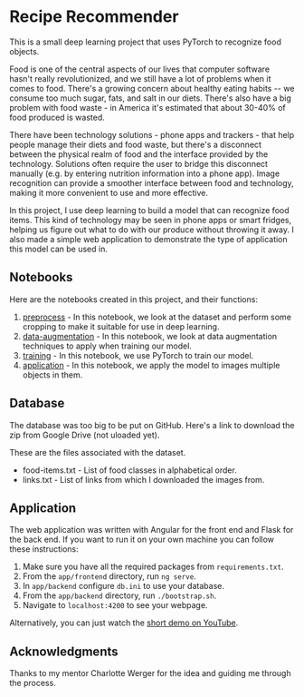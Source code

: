 # Recipe Recommender

This is a small deep learning project that uses PyTorch to recognize food objects.

Food is one of the central aspects of our lives that computer software hasn't really revolutionized, and we still have a lot of problems when it comes to food. There's a growing concern about healthy eating habits -- we consume too much sugar, fats, and salt in our diets. There's also have a big problem with food waste - in America it's estimated that about 30-40% of food produced is wasted. 

There have been technology solutions - phone apps and trackers - that help people manage their diets and food waste, but there's a disconnect between the physical realm of food and the interface provided by the technology. Solutions often require the user to bridge this disconnect manually (e.g. by entering nutrition information into a phone app). Image recognition can provide a smoother interface between food and technology, making it more convenient to use and more effective.

In this project, I use deep learning to build a model that can recognize food items. This kind of technology may be seen in phone apps or smart fridges, helping us figure out what to do with our produce without throwing it away. I also made a simple web application to demonstrate the type of application this model can be used in. 

## Notebooks
Here are the notebooks created in this project, and their functions:
1. [preprocess](https://github.com/jonathanshuai/springboard-capstone2/blob/master/notebooks/1-preprocess.ipynb) - In this notebook, we look at the dataset and perform some cropping to make it suitable for use in deep learning.
2. [data-augmentation](https://github.com/jonathanshuai/springboard-capstone2/blob/master/notebooks/2-data-augmentation.ipynb) - In this notebook, we look at data augmentation techniques to apply when training our model.
3. [training](https://github.com/jonathanshuai/springboard-capstone2/blob/master/notebooks/3-training.ipynb) - In this notebook, we use PyTorch to train our model.
4. [application](https://github.com/jonathanshuai/springboard-capstone2/blob/master/notebooks/4-application.ipynb) - In this notebook, we apply the model to images multiple objects in them.

## Database
The database was too big to be put on GitHub. Here's a link to download the zip from Google Drive (not uloaded yet).

These are the files associated with the dataset.
* food-items.txt - List of food classes in alphabetical order.
* links.txt - List of links from which I downloaded the images from.

## Application
The web application was written with Angular for the front end and Flask for the back end. If you want to run it on your own machine you can follow these instructions:
1. Make sure you have all the required packages from `requirements.txt`.
2. From the `app/frontend` directory, run `ng serve`.
3. In `app/backend` configure `db.ini` to use your database.
4. From the `app/backend` directory, run `./bootstrap.sh`.
5. Navigate to `localhost:4200` to see your webpage.

Alternatively, you can just watch the [short demo on YouTube](https://youtu.be/I17lKgTJVYI).

## Acknowledgments
Thanks to my mentor Charlotte Werger for the idea and guiding me through the process.